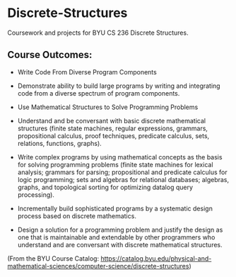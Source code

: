 # Discrete-Structures
Coursework and projects for BYU CS 236 Discrete Structures.


## Course Outcomes: 

- Write Code From Diverse Program Components

- Demonstrate ability to build large programs by writing and integrating code from a diverse spectrum of program components.

- Use Mathematical Structures to Solve Programming Problems

- Understand and be conversant with basic discrete mathematical structures (finite state machines, regular expressions, grammars, propositional calculus, proof techniques, predicate calculus, sets, relations, functions, graphs).

- Write complex programs by using mathematical concepts as the basis for solving programming problems (finite state machines for lexical analysis; grammars for parsing; propositional and predicate calculus for logic programming; sets and algebras for relational databases; algebras, graphs, and topological sorting for optimizing datalog query processing).

- Incrementally build sophisticated programs by a systematic design process based on discrete mathematics.

- Design a solution for a programming problem and justify the design as one that is maintainable and extendable by other programmers who understand and are conversant with discrete mathematical structures.

(From the BYU Course Catalog: https://catalog.byu.edu/physical-and-mathematical-sciences/computer-science/discrete-structures)

